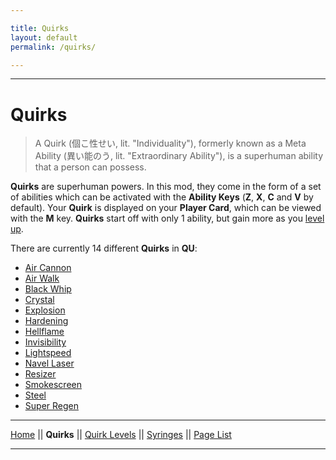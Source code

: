 ```yaml
---

title: Quirks
layout: default
permalink: /quirks/

---
```


---

# Quirks

> A Quirk (個こ性せい, lit. "Individuality"), formerly known as a Meta Ability (異い能のう, lit. "Extraordinary Ability"), is a superhuman ability that a person can possess.

**Quirks** are superhuman powers. In this mod, they come in the form of a set of abilities which can be activated with the **Ability Keys** (**Z**, **X**, **C** and **V** by default). Your **Quirk** is displayed on your **Player Card**, which can be viewed with the **M** key. **Quirks** start off with only 1 ability, but gain more as you [level up](./Quirk-Levels).

There are currently 14 different **Quirks** in **QU**:
* [Air Cannon](./Air-Cannon)
* [Air Walk](./Air-Walk)
* [Black Whip](./Black-Whip)
* [Crystal](./Crystal)
* [Explosion](./Explosion)
* [Hardening](./Hardening)
* [Hellflame](./Hellflame)
* [Invisibility](./Invisibility)
* [Lightspeed](./Lightspeed)
* [Navel Laser](./Navel-Laser)
* [Resizer](./Resizer)
* [Smokescreen](./Smokescreen)
* [Steel](./Steel)
* [Super Regen](./Super-Regen)

---
[Home](/wiki/index.html) || **Quirks** || [Quirk Levels](/wiki/quirk-levels) || [Syringes](/wiki/syringes) || [Page List](/wiki/pages)

---
 